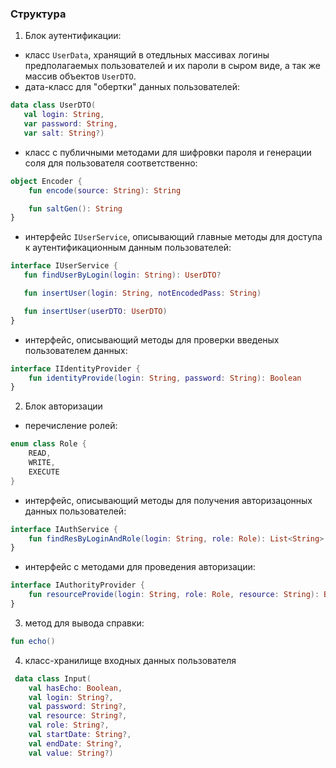 ### Структура
1) Блок аутентификации:
* класс ```UserData```, хранящий в отедльных массивах логины предполагаемых пользователей и их пароли в сыром виде, а так же массив объектов ```UserDTO```.
* дата-класс для "обертки" данных пользователей:
```kotlin
data class UserDTO(
   val login: String, 
   var password: String, 
   var salt: String?)
```
* класс с публичными методами для шифровки пароля и генерации соля для пользователя соответственно:
```kotlin
object Encoder {
    fun encode(source: String): String

    fun saltGen(): String
}
```
* интерфейс ```IUserService```, описывающий главные методы для доступа к аутентификационным данным пользователей:
```kotlin
interface IUserService {
   fun findUserByLogin(login: String): UserDTO?

   fun insertUser(login: String, notEncodedPass: String)

   fun insertUser(userDTO: UserDTO)
}
```
* интерфейс, описывающий методы для проверки введеных пользователем данных:
```kotlin
interface IIdentityProvider {
    fun identityProvide(login: String, password: String): Boolean
}
```
2) Блок авторизации
* перечисление ролей:
```kotlin
enum class Role {
    READ,
    WRITE,
    EXECUTE
}
```
* интерфейс, описывающий методы для получения авторизацонных данных пользователей:
```kotlin
interface IAuthService {
    fun findResByLoginAndRole(login: String, role: Role): List<String>
}
```
* интерфейс с методами для проведения авторизации:
```kotlin
interface IAuthorityProvider {
    fun resourceProvide(login: String, role: Role, resource: String): Boolean
}
```
3) метод для вывода справки:
```kotlin
fun echo()
```
4) класс-хранилище входных данных пользователя
```kotlin
 data class Input(
    val hasEcho: Boolean,
    val login: String?,
    val password: String?,
    val resource: String?,
    val role: String?,
    val startDate: String?,
    val endDate: String?,
    val value: String?)
```
